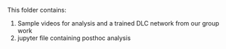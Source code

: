 
This folder contains:
1) Sample videos for analysis and a trained DLC network from our group work
3) jupyter file containing posthoc analysis